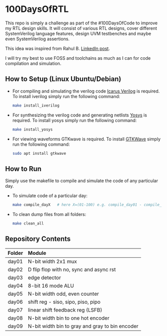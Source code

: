 # 100DaysOfRTL

This repo is simply a challenge as part of the #100DaysOfCode to improve my RTL design skills. It will consist of various RTL designs, cover different SystemVerilog language features, design UVM testbenches and maybe even SystemVerilog assertions. 

This idea was inspired from Rahul B. [LinkedIn post](https://www.linkedin.com/feed/update/urn:li:activity:6941643220841828352/).

I will try my best to use FOSS and toolchains as much as I can for code compilation and simulation.

## How to Setup (Linux Ubuntu/Debian)
-   For compiling and simulating the verilog code [Icarus Verilog](https://github.com/steveicarus/iverilog) is required. To install iverilog simply run the following command:
    ```bash
    make install_iverilog
    ```
-   For synthesizing the verilog code and generating netlists [Yosys](https://github.com/YosysHQ/yosys) is required. To install yosys simply run the following command:
    ```bash
    make install_yosys
    ```
-   For viewing waveforms GTKwave is required. To install [GTKWave](http://gtkwave.sourceforge.net/) simply run the following command:
    ```bash
    sudo apt install gtkwave
    ```

## How to Run
Simply use the makefile to compile and simulate the code of any particular day.
-   To simulate code of a particular day:
    ```bash
    make compile_dayX   # here X=(01-100) e.g. compile_day01 - compile_day100
    ```
-   To clean dump files from all folders:
    ```bash
    make clean_all
    ```

## Repository Contents
| Folder | Module                                          |
| :----: | :---------------------------------------------- |
| day01  | N-bit width 2x1 mux                             |
| day02  | D flip flop with no, sync and async rst         |
| day03  | edge detector                                   |
| day04  | 8-bit 16 mode ALU                               |
| day05  | N-bit width odd, even counter                   |
| day06  | shift reg - siso, sipo, piso, pipo              |
| day07  | linear shift feedback reg (LSFB)                |
| day08  | N-bit width bin to one hot encoder              |
| day09  | N-bit width bin to gray and gray to bin encoder |
<!-- day 10 self reloading counter -->